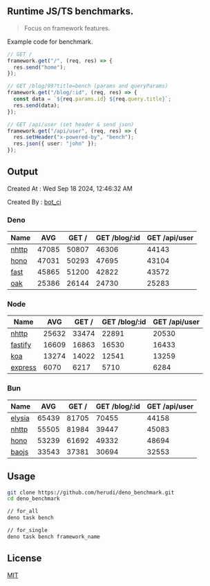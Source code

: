 ## Runtime JS/TS benchmarks.

> Focus on framework features.

Example code for benchmark.
```ts
// GET /
framework.get("/", (req, res) => {
  res.send("home");
});

// GET /blog/99?title=bench (params and queryParams)
framework.get("/blog/:id", (req, res) => {
  const data = `${req.params.id} ${req.query.title}`;
  res.send(data);
});

// GET /api/user (set header & send json)
framework.get("/api/user", (req, res) => {
  res.setHeader("x-powered-by", "bench");
  res.json({ user: "john" });
});
```

## Output
Created At : Wed Sep 18 2024, 12:46:32 AM

Created By : [bot_ci](https://github.com/herudi/deno_benchmarks/commits?author=github-actions%5Bbot%5D)


### Deno
|Name|AVG|GET /|GET /blog/:id|GET /api/user|
|----|----|----|----|----|
|[nhttp](https://github.com/nhttp/nhttp)|47085|50807|46306|44143|
|[hono](https://github.com/honojs/hono)|47031|50293|47695|43104|
|[fast](https://github.com/danteissaias/fast)|45865|51200|42822|43572|
|[oak](https://github.com/oakserver/oak)|25386|26144|24730|25283|
  


### Node
|Name|AVG|GET /|GET /blog/:id|GET /api/user|
|----|----|----|----|----|
|[nhttp](https://github.com/nhttp/nhttp)|25632|33474|22891|20530|
|[fastify](https://github.com/fastify/fastify)|16609|16863|16530|16433|
|[koa](https://github.com/koajs/koa)|13274|14022|12541|13259|
|[express](https://github.com/expressjs/express)|6070|6217|5710|6284|
  


### Bun
|Name|AVG|GET /|GET /blog/:id|GET /api/user|
|----|----|----|----|----|
|[elysia](https://github.com/elysiajs/elysia)|65439|81705|70455|44158|
|[nhttp](https://github.com/nhttp/nhttp)|55505|81984|39447|45083|
|[hono](https://github.com/honojs/hono)|53239|61692|49332|48694|
|[baojs](https://github.com/mattreid1/baojs)|33543|37381|30694|32553|
  



## Usage

```bash
git clone https://github.com/herudi/deno_benchmark.git
cd deno_benchmark

// for_all
deno task bench

// for_single
deno task bench framework_name
```

## License

[MIT](LICENSE)

